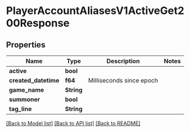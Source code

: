 # PlayerAccountAliasesV1ActiveGet200Response

## Properties

Name | Type | Description | Notes
------------ | ------------- | ------------- | -------------
**active** | **bool** |  | 
**created_datetime** | **f64** | Milliseconds since epoch | 
**game_name** | **String** |  | 
**summoner** | **bool** |  | 
**tag_line** | **String** |  | 

[[Back to Model list]](../README.md#documentation-for-models) [[Back to API list]](../README.md#documentation-for-api-endpoints) [[Back to README]](../README.md)


